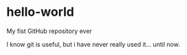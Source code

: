 # hello-world
My fist GitHub repository ever

I know git is useful, but i have never really used it... until now.
